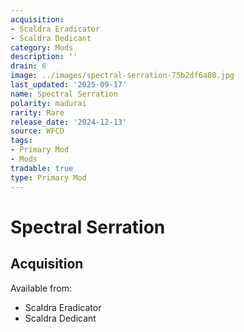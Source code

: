 ```yaml
---
acquisition:
- Scaldra Eradicator
- Scaldra Dedicant
category: Mods
description: ''
drain: 6
image: ../images/spectral-serration-75b2df6a80.jpg
last_updated: '2025-09-17'
name: Spectral Serration
polarity: madurai
rarity: Rare
release_date: '2024-12-13'
source: WFCD
tags:
- Primary Mod
- Mods
tradable: true
type: Primary Mod
---
```


# Spectral Serration

## Acquisition

Available from:
- Scaldra Eradicator
- Scaldra Dedicant

